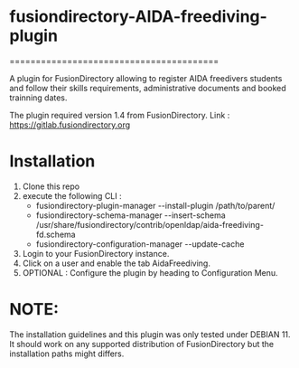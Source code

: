 # fusiondirectory-AIDA-freediving-plugin
========================================

A plugin for FusionDirectory allowing to register AIDA freedivers students and follow their skills requirements, administrative documents and booked trainning dates.

The plugin required version 1.4 from FusionDirectory.
Link : https://gitlab.fusiondirectory.org

Installation
============

1. Clone this repo
2. execute the following CLI :
    - fusiondirectory-plugin-manager --install-plugin /path/to/parent/
    - fusiondirectory-schema-manager --insert-schema /usr/share/fusiondirectory/contrib/openldap/aida-freediving-fd.schema
    - fusiondirectory-configuration-manager --update-cache
3. Login to your FusionDirectory instance.
4. Click on a user and enable the tab AidaFreediving.
5. OPTIONAL : Configure the plugin by heading to Configuration Menu.

NOTE:
====

The installation guidelines and this plugin was only tested under DEBIAN 11.
It should work on any supported distribution of FusionDirectory but the installation paths might differs.
